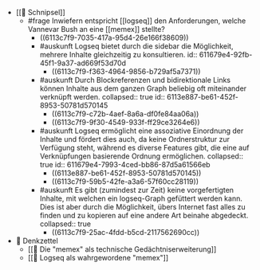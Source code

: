 - [[💭 Schnipsel]]
	- #frage Inwiefern entspricht [[logseq]] den Anforderungen, welche Vannevar Bush an eine [[memex]] stellte?
		- ((6113c7f9-7035-417a-95d4-26e166f38609))
		- #auskunft Logseq bietet durch die sidebar die Möglichkeit, mehrere Inhalte gleichzeitig zu konsultieren.
		  id:: 611679e4-92fb-45f1-9a37-ad669f53d70d
			- ((6113c7f9-f363-4964-9856-b729af5a7371))
		- #auskunft Durch Blockreferenzen und bidirektionale Links können Inhalte aus dem ganzen Graph beliebig oft miteinander verknüpft werden.
		  collapsed:: true
		  id:: 6113e887-be61-452f-8953-50781d570145
			- ((6113c7f9-c72b-4aef-8a6a-df0fe84aa06a))
			- ((6113c7f9-9f30-4549-933f-ff29ce3264e6))
		- #auskunft Logseq ermöglicht eine assoziative Einordnung der Inhalte und fördert dies auch, da keine Ordnerstruktur zur Verfügung steht, während es diverse Features gibt, die eine auf Verknüpfungen basierende Ordnung ermöglichen.
		  collapsed:: true
		  id:: 611679e4-7993-4ced-bb86-87d5a61566eb
			- ((6113e887-be61-452f-8953-50781d570145))
			- ((6113c7f9-59b5-42fe-a3a6-57f60cc28119))
		- #auskunft Es gibt (zumindest zur Zeit) keine vorgefertigten Inhalte, mit welchen ein logseq-Graph gefüttert werden kann. Dies ist aber durch die Möglichkeit, übers Internet fast alles zu finden und zu kopieren auf eine andere Art beinahe abgedeckt.
		  collapsed:: true
			- ((6113c7f9-25ac-4fdd-b5cd-2117562690cc))
- 📗 Denkzettel
	- [[📗 Die "memex" als technische Gedächtniserweiterung]]
	- [[📗 Logseq als wahrgewordene "memex"]]